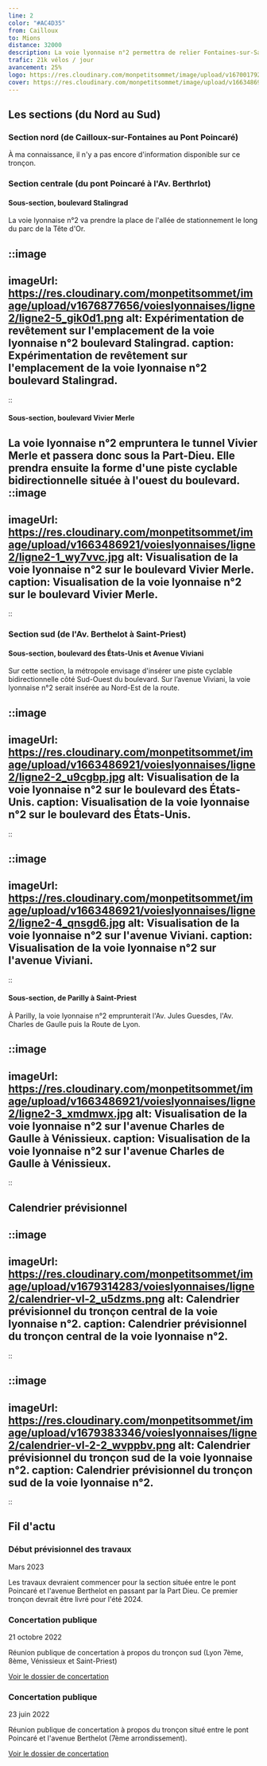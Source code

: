 ```yaml
---
line: 2
color: "#AC4D35"
from: Cailloux
to: Mions
distance: 32000
description: La voie lyonnaise n°2 permettra de relier Fontaines-sur-Saône à Saint-Priest en traversant Lyon sur un axe nord-sud. Elle transformera plusieurs axes routiers majeurs puisqu'elle passera par le boulevard Stalingrad (le long du parc de la tête d'or), le boulevard Vivier Merle ainsi que le boulevard des Tchécoslovaques plus au sud.
trafic: 21k vélos / jour
avancement: 25%
logo: https://res.cloudinary.com/monpetitsommet/image/upload/v1670017928/voieslyonnaises/ligne2/cover-vl2_litbbi.png
cover: https://res.cloudinary.com/monpetitsommet/image/upload/v1663486921/voieslyonnaises/ligne2/ligne2-1_wy7vvc.jpg
---
```


## Les sections (du Nord au Sud)

### Section nord (de Cailloux-sur-Fontaines au Pont Poincaré)
À ma connaissance, il n'y a pas encore d'information disponible sur ce tronçon.

### Section centrale (du pont Poincaré à l'Av. Berthrlot)

#### Sous-section, boulevard Stalingrad
La voie lyonnaise n°2 va prendre la place de l'allée de stationnement le long du parc de la Tête d'Or.

::image
---
imageUrl: https://res.cloudinary.com/monpetitsommet/image/upload/v1676877656/voieslyonnaises/ligne2/ligne2-5_gik0d1.png
alt: Expérimentation de revêtement sur l'emplacement de la voie lyonnaise n°2 boulevard Stalingrad.
caption: Expérimentation de revêtement sur l'emplacement de la voie lyonnaise n°2 boulevard Stalingrad.
---
::

#### Sous-section, boulevard Vivier Merle
La voie lyonnaise n°2 empruntera le tunnel Vivier Merle et passera donc sous la Part-Dieu. Elle prendra ensuite la forme d'une piste cyclable bidirectionnelle située à l'ouest du boulevard.
::image
---
imageUrl: https://res.cloudinary.com/monpetitsommet/image/upload/v1663486921/voieslyonnaises/ligne2/ligne2-1_wy7vvc.jpg
alt: Visualisation de la voie lyonnaise n°2 sur le boulevard Vivier Merle.
caption: Visualisation de la voie lyonnaise n°2 sur le boulevard Vivier Merle.
---
::

### Section sud (de l'Av. Berthelot à Saint-Priest)

#### Sous-section, boulevard des États-Unis et Avenue Viviani
Sur cette section, la métropole envisage d'insérer une piste cyclable bidirectionnelle côté Sud-Ouest du boulevard.
Sur l’avenue Viviani, la voie lyonnaise n°2 serait insérée au Nord-Est de la route.

::image
---
imageUrl: https://res.cloudinary.com/monpetitsommet/image/upload/v1663486921/voieslyonnaises/ligne2/ligne2-2_u9cgbp.jpg
alt: Visualisation de la voie lyonnaise n°2 sur le boulevard des États-Unis.
caption: Visualisation de la voie lyonnaise n°2 sur le boulevard des États-Unis.
---
::

::image
---
imageUrl: https://res.cloudinary.com/monpetitsommet/image/upload/v1663486921/voieslyonnaises/ligne2/ligne2-4_qnsgd6.jpg
alt: Visualisation de la voie lyonnaise n°2 sur l'avenue Viviani.
caption: Visualisation de la voie lyonnaise n°2 sur l'avenue Viviani.
---
::

#### Sous-section, de Parilly à Saint-Priest
À Parilly, la voie lyonnaise n°2 emprunterait l'Av. Jules Guesdes, l'Av. Charles de Gaulle puis la Route de Lyon.

::image
---
imageUrl: https://res.cloudinary.com/monpetitsommet/image/upload/v1663486921/voieslyonnaises/ligne2/ligne2-3_xmdmwx.jpg
alt: Visualisation de la voie lyonnaise n°2 sur l'avenue Charles de Gaulle à Vénissieux.
caption: Visualisation de la voie lyonnaise n°2 sur l'avenue Charles de Gaulle à Vénissieux.
---
::

## Calendrier prévisionnel

::image
---
imageUrl: https://res.cloudinary.com/monpetitsommet/image/upload/v1679314283/voieslyonnaises/ligne2/calendrier-vl-2_u5dzms.png
alt: Calendrier prévisionnel du tronçon central de la voie lyonnaise n°2.
caption: Calendrier prévisionnel du tronçon central de la voie lyonnaise n°2.
---
::

::image
---
imageUrl: https://res.cloudinary.com/monpetitsommet/image/upload/v1679383346/voieslyonnaises/ligne2/calendrier-vl-2-2_wvppbv.png
alt: Calendrier prévisionnel du tronçon sud de la voie lyonnaise n°2.
caption: Calendrier prévisionnel du tronçon sud de la voie lyonnaise n°2.
---
::

## Fil d'actu

### Début prévisionnel des travaux
Mars 2023

Les travaux devraient commencer pour la section située entre le pont Poincaré et l'avenue Berthelot en passant par la Part Dieu. Ce premier tronçon devrait être livré pour l'été 2024.

### Concertation publique
21 octobre 2022

Réunion publique de concertation à propos du tronçon sud (Lyon 7ème, 8ème, Vénissieux et Saint-Priest)

[Voir le dossier de concertation](https://www.grandlyon.com/fileadmin/user_upload/media/pdf/grands-projets/concertation-reglementaire/20220929_voieslyonnaises_ligne2-sud_dossier.pdf)

### Concertation publique
23 juin 2022

Réunion publique de concertation à propos du tronçon situé entre le pont Poincaré et l'avenue Berthelot (7ème arrondissement).

[Voir le dossier de concertation](https://www.grandlyon.com/fileadmin/user_upload/media/pdf/grands-projets/concertation-reglementaire/20220601_voieslyonnaises_ligne2_dossier-concertation.pdf)

